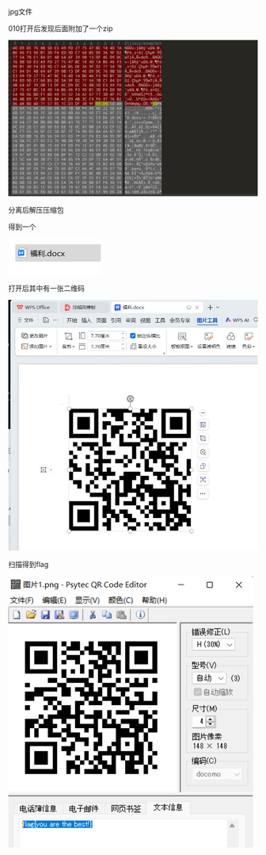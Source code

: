 jpg文件

010打开后发现后面附加了一个zip

![image-20250327203716407](./assets/image-20250327203716407.png)

分离后解压压缩包

得到一个

![image-20250327203721982](./assets/image-20250327203721982.png)

打开后其中有一张二维码

![image-20250327203725451](./assets/image-20250327203725451.png)

扫描得到flag

![image-20250327203730152](./assets/image-20250327203730152.png)